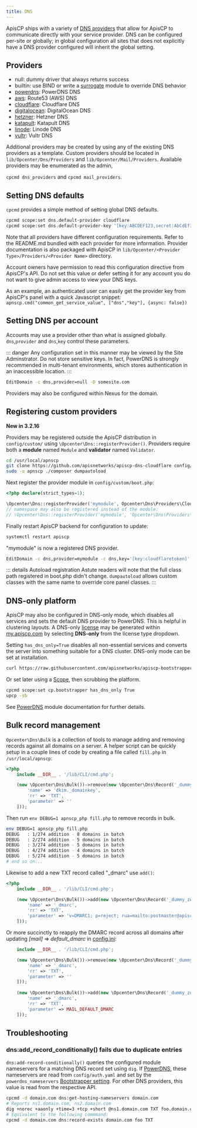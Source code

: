 ```yaml
---
title: DNS
---
```


ApisCP ships with a variety of [DNS providers](https://github.com/search?q=topic%3Adns+org%3Aapisnetworks&type=Repositories) that allow for ApisCP to communicate directly with your service provider. DNS can be configured per-site or globally; in global configuration all sites that does not explicitly have a DNS provider configured will inherit the global setting.

## Providers

- null: dummy driver that always returns success
- builtin: use BIND or write a [surrogate](../PROGRAMMING.md#extending-modules-with-surrogates) module to override DNS behavior
- [powerdns](https://github.com/lithiumhosting/apnscp-powerdns): PowerDNS DNS
- [aws](https://github.com/apisnetworks/apiscp-dns-aws): Route53 (AWS) DNS
- [cloudflare](https://github.com/apisnetworks/apiscp-dns-cloudflare): Cloudflare DNS
- [digitalocean](https://github.com/apisnetworks/apiscp-dns-digitalocean): DigitalOcean DNS
- [hetzner](https://github.com/apisnetworks/apiscp-dns-hetzner): Hetzner DNS
- [katapult](https://github.com/apisnetworks/apiscp-dns-katapult): Katapult DNS
- [linode](https://github.com/apisnetworks/apiscp-dns-linode): Linode DNS
- [vultr](https://github.com/apisnetworks/apiscp-dns-vultr): Vultr DNS

Additional providers may be created by using any of the existing DNS providers as a template. Custom providers should be located in `lib/Opcenter/Dns/Providers` and `lib/Opcenter/Mail/Providers`.  Available providers may be enumerated as the admin,

`cpcmd dns_providers` and `cpcmd mail_providers`.

## Setting DNS defaults

`cpcmd` provides a simple method of setting global DNS defaults.

```bash
cpcmd scope:set dns.default-provider cloudflare
cpcmd scope:set dns.default-provider-key '[key:ABCDEF123,secret:AbCdEf12345,proxy:true]'
```

Note that all providers have different configuration requirements. Refer to the README.md bundled with each provider for more information. Provider documentation is also packaged with ApisCP in `lib/Opcenter/<Provider Type>/Providers/<Provider Name>` directory.

Account owners have permission to read this configuration directive from ApisCP's API. Do not set this value or defer setting it for any account you do not want to give admin access to view your DNS keys.

As an example,  an authenticated user can easily get the provider key from ApisCP's panel with a quick Javascript snippet: `apnscp.cmd("common_get_service_value", ["dns","key"], {async: false})`

## Setting DNS per account

Accounts may use a provider other than what is assigned globally. `dns`,`provider` and `dns`,`key` control these parameters.

::: danger
Any configuration set in this manner may be viewed by the Site Adminstrator. Do not store sensitive keys. In fact, PowerDNS is strongly recommended in multi-tenant environments, which stores authentication in an inaccessible location.
:::

```bash
EditDomain -c dns,provider=null -D somesite.com
```

Providers may also be configured within Nexus for the domain.

## Registering custom providers

**New in 3.2.16**

Providers may be registered outside the ApisCP distribution in `config/custom/` using `\Opcenter\Dns::registerProvider()`. Providers require both a **module** named `Module` and **validator** named `Validator`.

```bash
cd /usr/local/apnscp
git clone https://github.com/apisnetworks/apiscp-dns-cloudflare config/custom/cloudflare
sudo -u apnscp ./composer dumpautoload
```
Next register the provider module in `config/custom/boot.php`:

```php
<?php declare(strict_types=1);

\Opcenter\Dns::registerProvider('mymodule', Opcenter\Dns\Providers\Cloudflare\Module::class);
// namespace may also be registered instead of the module:
// \Opcenter\Dns::registerProvider('mymodule', 'Opcenter\Dns\Providers\Cloudflare');
```

Finally restart ApisCP backend for configuration to update:

```bash
systemctl restart apiscp
```

"mymodule" is now a registered DNS provider.

```bash
EditDomain -c dns,provider=mymodule -c dns,key='[key:cloudflaretoken]' domain.com
```

::: details Autoload registration
Astute readers will note that the full class path registered in boot.php didn't change. `dumpautoload` allows custom classes with the same name to override core panel classes.
:::

## DNS-only platform

ApisCP may also be configured in DNS-only mode, which disables all services and sets the default DNS provider to PowerDNS. This is helpful in clustering layouts. A DNS-only [license](../LICENSE.md) may be generated within [my.apiscp.com](https://my.apiscp.com) by selecting **DNS-only** from the license type dropdown.

Setting `has_dns_only=True` disables all non-essential services and converts the server into something suitable for a DNS cluster. DNS-only mode can be set at installation.

```bash
curl https://raw.githubusercontent.com/apisnetworks/apiscp-bootstrapper/master/bootstrap.sh | bash -s - -s use_robust_dns='true' -s has_dns_only='true' -s whitelist_ip='136.37.24.241'
```

Or set later using a [Scope](Scopes.md), then scrubbing the platform.

```bash
cpcmd scope:set cp.bootstrapper has_dns_only True
upcp -sb
```

See [PowerDNS](dns/PowerDNS.md) module documentation for further details.

## Bulk record management

`Opcenter\Dns\Bulk` is a collection of tools to manage adding and removing records against all domains on a server. A helper script can be quickly setup in a couple lines of code by creating a file called `fill.php` in `/usr/local/apnscp`:

```php
<?php
	include __DIR__ . '/lib/CLI/cmd.php';

	(new \Opcenter\Dns\Bulk())->remove(new \Opcenter\Dns\Record('_dummy_zone.com', [
		'name' => 'dkim._domainkey', 
		'rr' => 'TXT', 
		'parameter' => ''
	]));
```

Then run `env DEBUG=1 apnscp_php fill.php` to remove records in bulk.

```bash
env DEBUG=1 apnscp_php fill.php
DEBUG   : 1/274 addition - 8 domains in batch
DEBUG   : 2/274 addition - 5 domains in batch
DEBUG   : 3/274 addition - 5 domains in batch
DEBUG   : 4/274 addition - 4 domains in batch
DEBUG   : 5/274 addition - 5 domains in batch
# and so on...
```

Likewise to add a new TXT record called "\_dmarc" use `add()`:

```php
<?php
	include __DIR__ . '/lib/CLI/cmd.php';

	(new \Opcenter\Dns\Bulk())->add(new \Opcenter\Dns\Record('_dummy_zone.com', [
		'name' => '_dmarc', 
		'rr' => 'TXT', 
		'parameter' => 'v=DMARC1; p=reject; rua=mailto:postmaster@apiscp.com, mailto:dmarc@apiscp.com; pct=100; adkim=s; aspf=s'
	]));
```

Or more succinctly to reapply the DMARC record across all domains after updating *[mail]* => *default_dmarc* in [config.ini](Tuneables.md):

```php
	include __DIR__ . '/lib/CLI/cmd.php';

	(new \Opcenter\Dns\Bulk())->remove(new \Opcenter\Dns\Record('_dummy_zone.com', [
		'name' => '_dmarc', 
		'rr' => 'TXT', 
		'parameter' => ''
	]));
	
	(new \Opcenter\Dns\Bulk())->add(new \Opcenter\Dns\Record('_dummy_zone.com', [
		'name' => '_dmarc', 
		'rr' => 'TXT', 
		'parameter' => MAIL_DEFAULT_DMARC
	]));
```

## Troubleshooting

### dns:add_record_conditionally() fails due to duplicate entries
`dns:add-record-conditionally()` queries the configured module nameservers for a matching DNS record set using `dig`. If [PowerDNS](./dns/PowerDNS.md), these nameservers are read from `config/auth.yaml` and set by the `powerdns_nameservers` [Bootstrapper setting](Bootstrapper.md). For other DNS providers, this value is read from the respective API.

```bash
cpcmd -d domain.com dns:get-hosting-nameservers domain.com
# Reports ns1.domain.com, ns2.domain.com
dig +norec +aaonly +time=3 +tcp +short @ns1.domain.com TXT foo.domain.com
# Equivalent to the following commmand:
cpcmd -d domain.com dns:record-exists domain.com foo TXT
```